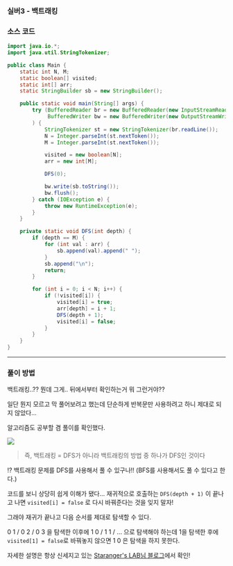 ### 실버3 - 백트래킹

### 소스 코드

```java
import java.io.*;
import java.util.StringTokenizer;

public class Main {
    static int N, M;
    static boolean[] visited;
    static int[] arr;
    static StringBuilder sb = new StringBuilder();

    public static void main(String[] args) {
        try (BufferedReader br = new BufferedReader(new InputStreamReader(System.in));
             BufferedWriter bw = new BufferedWriter(new OutputStreamWriter(System.out))
        ) {
            StringTokenizer st = new StringTokenizer(br.readLine());
            N = Integer.parseInt(st.nextToken());
            M = Integer.parseInt(st.nextToken());

            visited = new boolean[N];
            arr = new int[M];

            DFS(0);

            bw.write(sb.toString());
            bw.flush();
        } catch (IOException e) {
            throw new RuntimeException(e);
        }
    }

    private static void DFS(int depth) {
        if (depth == M) {
            for (int val : arr) {
                sb.append(val).append(" ");
            }
            sb.append("\n");
            return;
        }

        for (int i = 0; i < N; i++) {
            if (!visited[i]) {
                visited[i] = true;
                arr[depth] = i + 1;
                DFS(depth + 1);
                visited[i] = false;
            }
        }
    }
}
```

---

### 풀이 방법

백트래킹..?? 뭔데 그게.. 뒤에서부터 확인하는거 뭐 그런거야??

일단 뭔지 모르고 막 풀어보려고 했는데 단순하게 반복문만 사용하려고 하니 제대로 되지 않았다... 

알고리즘도 공부할 겸 풀이를 확인했다.

![](https://velog.velcdn.com/images/tmdgh717/post/ba4cecd3-e732-4dc9-aa13-a6b8b2120f88/image.png)

> 즉, 백트래킹 = DFS가 아니라 백트래킹의 방법 중 하나가 DFS인 것이다

!? 백트래킹 문제를 DFS를 사용해서 풀 수 있구나!! (BFS를 사용해서도 풀 수 있다고 한다.)

코드를 보니 상당히 쉽게 이해가 됐다...
재귀적으로 호출하는 `DFS(depth + 1)` 이 끝나고 나면 `visited[i] = false` 로 다시 바꿔준다는 것을 잊지 말자!

그래야 재귀가 끝나고 다음 순서를 제대로 탐색할 수 있다.

0 1 / 0 2 / 0 3 을 탐색한 이후에 1 0 / 1 1 / ... 으로 탐색해야 하는데 1을 탐색한 후에 `visited[1] = false`로 바꿔놓지 않으면 1 0 은 탐색을 하지 못한다.

자세한 설명은 항상 신세지고 있는 [Staranger's LAB님 블로그](https://st-lab.tistory.com/114#%EC%95%8C%EA%B3%A0%EB%A6%AC%EC%A6%98)에서 확인!
